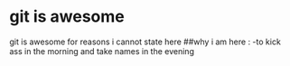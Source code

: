 # git is awesome
git is awesome for reasons i cannot state here 
##why i am here :
-to kick ass in the morning and take names in the evening
